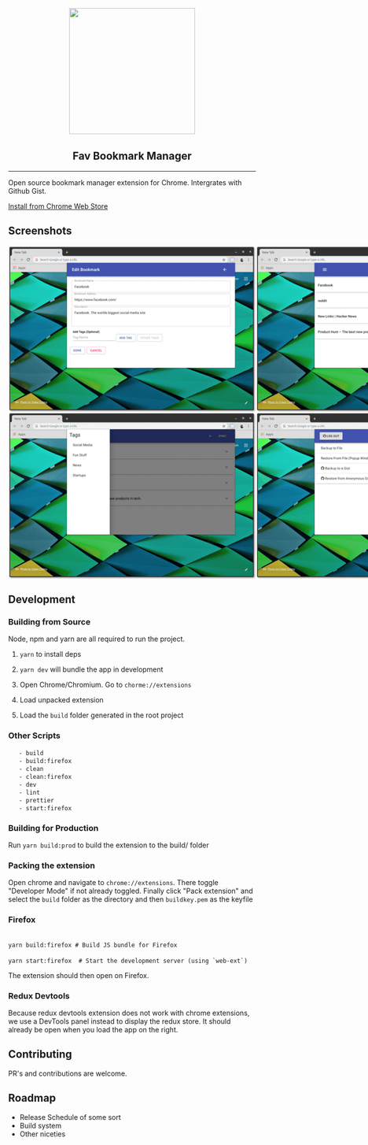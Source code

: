 <div align="center">
  <image src="icon.png" height="256" width="256">
  <h2>Fav Bookmark Manager</h2>
  <hr />
</div>

Open source bookmark manager extension for Chrome. Intergrates with Github Gist.

[Install from Chrome Web Store](https://chrome.google.com/webstore/detail/fav-bookmark-manager/gammmbkeceiljlgijimbhhgkfmiejnkl)

## Screenshots

<div style="display:flex">
  <img src="screenshots/add.png">
  <img src="screenshots/main2.png">
</div>
<div style="display:flex">
  <img src="screenshots/sidebar.png">
  <img src="screenshots/sync1.png">
</div>

## Development

### Building from Source

Node, npm and yarn are all required to run the project.

1. `yarn` to install deps

2. `yarn dev` will bundle the app in development

3. Open Chrome/Chromium. Go to `chorme://extensions`

4. Load unpacked extension

5. Load the `build` folder generated in the root project

### Other Scripts

```
   - build
   - build:firefox
   - clean
   - clean:firefox
   - dev
   - lint
   - prettier
   - start:firefox
```

### Building for Production

Run `yarn build:prod` to build the extension to the build/ folder

### Packing the extension

Open chrome and navigate to `chrome://extensions`. There toggle "Developer Mode" if not already toggled.
Finally click "Pack extension" and select the `build` folder as the directory and then `buildkey.pem` as the keyfile

### Firefox

```

yarn build:firefox # Build JS bundle for Firefox

yarn start:firefox  # Start the development server (using `web-ext`)

```

The extension should then open on Firefox.

### Redux Devtools

Because redux devtools extension does not work with chrome extensions, we use a DevTools panel instead to display the redux store.
It should already be open when you load the app on the right.

## Contributing

PR's and contributions are welcome.

## Roadmap

- Release Schedule of some sort
- Build system
- Other niceties
